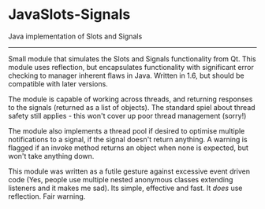 JavaSlots-Signals
=================

Java implementation of Slots and Signals

------------------------------------------

Small module that simulates the Slots and Signals functionality from Qt. This module uses reflection, but encapsulates
functionality with significant error checking to manager inherent flaws in Java. Written in 1.6, but should be
compatible with later versions.

The module is capable of working across threads, and returning responses to the signals (returned as a list of 
objects). The standard spiel about thread safety still applies - this won't cover up poor thread management (sorry!)

The module also implements a thread pool if desired to optimise multiple notifications to a signal, if the signal
doesn't return anything. A warning is flagged if an invoke method returns an object when none is expected, but won't 
take anything down.

This module was written as a futile gesture against excessive event driven code (Yes, people use multiple nested
anonymous classes extending listeners and it makes me sad). Its simple, effective and fast. It _does_ use reflection. 
Fair warning.
